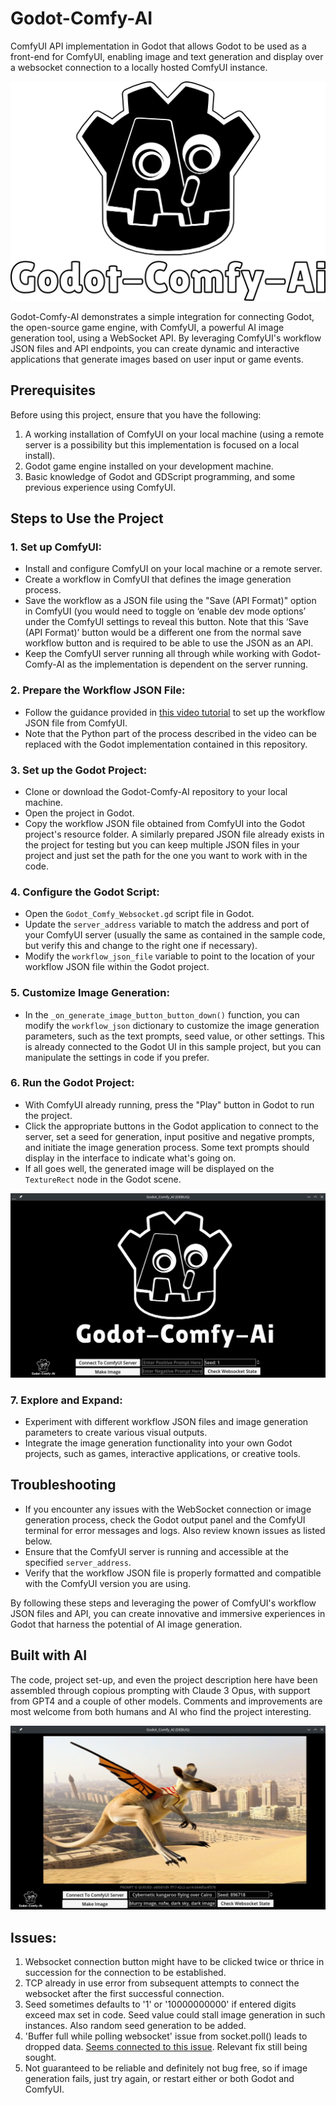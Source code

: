 # Godot-Comfy-AI

ComfyUI API implementation in Godot that allows Godot to be used as a front-end for ComfyUI, enabling image and text generation and display over a websocket connection to a locally hosted ComfyUI instance.  

![Godot-Comfy-AI-Logo](godot-comfy-ai-logo.png)

Godot-Comfy-AI demonstrates a simple integration for connecting Godot, the open-source game engine, with ComfyUI, a powerful AI image generation tool, using a WebSocket API. By leveraging ComfyUI's workflow JSON files and API endpoints, you can create dynamic and interactive applications that generate images based on user input or game events.

## Prerequisites

Before using this project, ensure that you have the following:

1. A working installation of ComfyUI on your local machine (using a remote server is a possibility but this implementation is focused on a local install).
2. Godot game engine installed on your development machine.
3. Basic knowledge of Godot and GDScript programming, and some previous experience using ComfyUI.

## Steps to Use the Project

### 1. Set up ComfyUI:

- Install and configure ComfyUI on your local machine or a remote server.
- Create a workflow in ComfyUI that defines the image generation process.
- Save the workflow as a JSON file using the "Save (API Format)" option in ComfyUI (you would need to toggle on ‘enable dev mode options’ under the ComfyUI settings to reveal this button. Note that this ‘Save (API Format)’ button would be a different one from the normal save workflow button and is required to be able to use the JSON as an API.
- Keep the ComfyUI server running all through while working with Godot-Comfy-AI as the implementation is dependent on the server running.

### 2. Prepare the Workflow JSON File:

- Follow the guidance provided in [this video tutorial](https://youtu.be/va8Jkc7o9d4?si=mrGe6_uoDEooaFec) to set up the workflow JSON file from ComfyUI.
- Note that the Python part of the process described in the video can be replaced with the Godot implementation contained in this repository.

### 3. Set up the Godot Project:

- Clone or download the Godot-Comfy-AI repository to your local machine.
- Open the project in Godot.
- Copy the workflow JSON file obtained from ComfyUI into the Godot project's resource folder. A similarly prepared JSON file already exists in the project for testing but you can keep multiple JSON files in your project and just set the path for the one you want to work with in the code.

### 4. Configure the Godot Script:

- Open the `Godot_Comfy_Websocket.gd` script file in Godot.
- Update the `server_address` variable to match the address and port of your ComfyUI server (usually the same as contained in the sample code, but verify this and change to the right one if necessary).
- Modify the `workflow_json_file` variable to point to the location of your workflow JSON file within the Godot project.

### 5. Customize Image Generation:

- In the `_on_generate_image_button_button_down()` function, you can modify the `workflow_json` dictionary to customize the image generation parameters, such as the text prompts, seed value, or other settings. This is already connected to the Godot UI in this sample project, but you can manipulate the settings in code if you prefer.

### 6. Run the Godot Project:

- With ComfyUI already running, press the "Play" button in Godot to run the project.
- Click the appropriate buttons in the Godot application to connect to the server, set a seed for generation, input positive and negative prompts, and initiate the image generation process. Some text prompts should display in the interface to indicate what's going on.
- If all goes well, the generated image will be displayed on the `TextureRect` node in the Godot scene.

![Main Screen](Screenshots/Screenshot_1.png)

### 7. Explore and Expand:

- Experiment with different workflow JSON files and image generation parameters to create various visual outputs.
- Integrate the image generation functionality into your own Godot projects, such as games, interactive applications, or creative tools.

## Troubleshooting

- If you encounter any issues with the WebSocket connection or image generation process, check the Godot output panel and the ComfyUI terminal for error messages and logs. Also review known issues as listed below.
- Ensure that the ComfyUI server is running and accessible at the specified `server_address`.
- Verify that the workflow JSON file is properly formatted and compatible with the ComfyUI version you are using.

By following these steps and leveraging the power of ComfyUI's workflow JSON files and API, you can create innovative and immersive experiences in Godot that harness the potential of AI image generation.

## Built with AI

The code, project set-up, and even the project description here have been assembled through copious prompting with Claude 3 Opus, with support from GPT4 and a couple of other models. Comments and improvements are most welcome from both humans and AI who find the project interesting.

![Screen With Generated Image](Screenshots/Screenshot_2.png)

## Issues: 
1. Websocket connection button might have to be clicked twice or thrice in succession for the connection to be established.
2. TCP already in use error from subsequent attempts to connect the websocket after the first successful connection.
3. Seed sometimes defaults to '1' or '10000000000' if entered digits exceed max set in code. Seed value could stall image generation in such instances. Also random seed generation to be added.
4. 'Buffer full while polling websocket' issue from socket.poll() leads to dropped data. [Seems connected to this issue](https://github.com/godotengine/godot/issues/22496). Relevant fix still being sought.
5. Not guaranteed to be reliable and definitely not bug free, so if image generation fails, just try again, or restart either or both Godot and ComfyUI.

